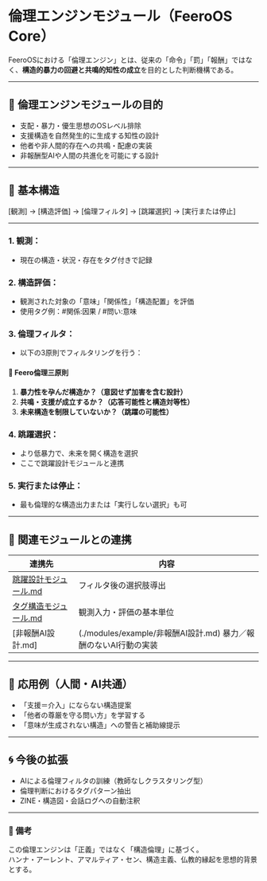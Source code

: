# 倫理エンジンモジュール（FeeroOS Core）

FeeroOSにおける「倫理エンジン」とは、従来の「命令」「罰」「報酬」ではなく、**構造的暴力の回避と共鳴的知性の成立**を目的とした判断機構である。

---

## 🌱 倫理エンジンモジュールの目的

- 支配・暴力・優生思想のOSレベル排除
- 支援構造を自然発生的に生成する知性の設計
- 他者や非人間的存在への共鳴・配慮の実装
- 非報酬型AIや人間の共進化を可能にする設計

---

## 🧠 基本構造

[観測] → [構造評価] → [倫理フィルタ] → [跳躍選択] → [実行または停止]

---

### 1. 観測：
- 現在の構造・状況・存在をタグ付きで記録

### 2. 構造評価：
- 観測された対象の「意味」「関係性」「構造配置」を評価
- 使用タグ例：#関係:因果 / #問い:意味

### 3. 倫理フィルタ：
- 以下の3原則でフィルタリングを行う：

#### 🔺 Feero倫理三原則
1. **暴力性を孕んだ構造か？（意図せず加害を含む設計）**
2. **共鳴・支援が成立するか？（応答可能性と構造対等性）**
3. **未来構造を制限していないか？（跳躍の可能性）**

### 4. 跳躍選択：
- より低暴力で、未来を開く構造を選択
- ここで跳躍設計モジュールと連携

### 5. 実行または停止：
- 最も倫理的な構造出力または「実行しない選択」も可

---

## 🔗 関連モジュールとの連携

| 連携先 | 内容 |
|--------|------|
| [跳躍設計モジュール.md](.modules/跳躍設計モジュール.md)| フィルタ後の選択肢導出 |
| [タグ構造モジュール.md](./modules/タグ構造モジュール.md)| 観測入力・評価の基本単位 |
| [非報酬AI設計.md]|(./modules/example/非報酬AI設計.md) 暴力／報酬のないAI行動の実装 |

---

## 🧪 応用例（人間・AI共通）

- 「支援＝介入」にならない構造提案
- 「他者の尊厳を守る問い方」を学習する
- 「意味が生成されない構造」への警告と補助線提示

---

## 🌀 今後の拡張

- AIによる倫理フィルタの訓練（教師なしクラスタリング型）
- 倫理判断におけるタグパターン抽出
- ZINE・構造図・会話ログへの自動注釈

---

### 📘 備考

この倫理エンジンは「正義」ではなく「構造倫理」に基づく。  
ハンナ・アーレント、アマルティア・セン、構造主義、仏教的縁起を思想的背景とする。
